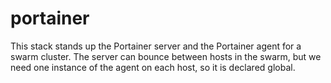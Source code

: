 # portainer

This stack stands up the Portainer server and the Portainer agent for a swarm
cluster. The server can bounce between hosts in the swarm, but we need one
instance of the agent on each host, so it is declared global.
